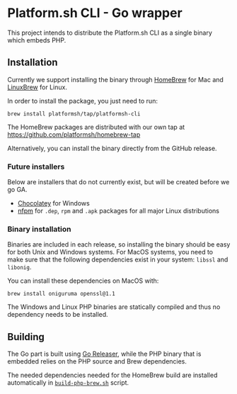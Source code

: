 # Platform.sh CLI - Go wrapper

This project intends to distribute the Platform.sh CLI as a single binary which embeds PHP.

## Installation

Currently we support installing the binary through [HomeBrew](https://docs.brew.sh/) for Mac and [LinuxBrew](https://docs.brew.sh/Homebrew-on-Linux) for Linux.

In order to install the package, you just need to run:

```console
brew install platformsh/tap/platformsh-cli
```

The HomeBrew packages are distributed with our own tap at https://github.com/platformsh/homebrew-tap

Alternatively, you can install the binary directly from the GitHub release.

### Future installers

Below are installers that do not currently exist, but will be created before we go GA.

* [Chocolatey](https://chocolatey.org/) for Windows
* [nfpm](https://github.com/goreleaser/nfpm) for `.dep`, `rpm` and `.apk` packages for all major Linux distributions

### Binary installation

Binaries are included in each release, so installing the binary should be easy for both Unix and Windows systems. For MacOS systems, you need to make sure that the following dependencies exist in your system: `libssl` and `libonig`.

You can install these dependencies on MacOS with:

```console
brew install oniguruma openssl@1.1
```

The Windows and Linux PHP binaries are statically compiled and thus no dependency needs to be installed.

## Building

The Go part is built using [Go Releaser](https://goreleaser.com/), while the PHP binary that is embedded relies on the PHP source and Brew dependencies.

The needed dependencies needed for the HomeBrew build are installed automatically in [`build-php-brew.sh`](./build-php-brew.sh) script.
